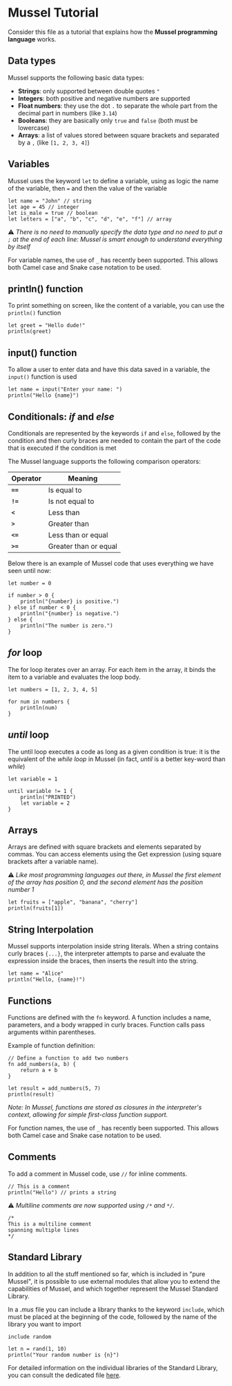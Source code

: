# Mussel Tutorial

Consider this file as a tutorial that explains how the **Mussel programming language** works.

## Data types

Mussel supports the following basic data types:

- **Strings**: only supported between double quotes `"`
- **Integers**: both positive and negative numbers are supported
- **Float numbers**: they use the dot `.` to separate the whole part from the decimal part in numbers (like `3.14`)
- **Booleans**: they are basically only `true` and `false` (both must be lowercase)
- **Arrays**: a list of values stored between square brackets and separated by a `,` (like `[1, 2, 3, 4]`)

## Variables
Mussel uses the keyword `let` to define a variable, using as logic the name of the variable, then `=` and then the value of the variable

```
let name = "John" // string
let age = 45 // integer
let is_male = true // boolean
let letters = ["a", "b", "c", "d", "e", "f"] // array
```

⚠️ *There is no need to manually specify the data type and no need to put a `;` at the end of each line: Mussel is smart enough to understand everything by itself*

For variable names, the use of `_` has recently been supported. This allows both Camel case and Snake case notation to be used.

## println() function
To print something on screen, like the content of a variable, you can use the `println()` function

```
let greet = "Hello dude!"
println(greet)
```

## input() function
To allow a user to enter data and have this data saved in a variable, the `input()` function is used

```
let name = input("Enter your name: ")
println("Hello {name}")
```

## Conditionals: *if* and *else*
Conditionals are represented by the keywords `if` and `else`, followed by the condition and then curly braces are needed to contain the part of the code that is executed if the condition is met

The Mussel language supports the following comparison operators:

| Operator     | Meaning              |
|--------------|----------------------|
| **`==`**     | Is equal to          |
| **`!=`**     | Is not equal to      |
| **`<`**      | Less than            |
| **`>`**      | Greater than         |
| **`<=`**     | Less than or equal   |
| **`>=`**     | Greater than or equal|

Below there is an example of Mussel code that uses everything we have seen until now:

```
let number = 0

if number > 0 {
    println("{number} is positive.")
} else if number < 0 { 
    println("{number} is negative.")
} else { 
    println("The number is zero.")  
}
```

## *for* loop
The for loop iterates over an array. For each item in the array, it binds the item to a variable and evaluates the loop body.

```
let numbers = [1, 2, 3, 4, 5]

for num in numbers {
    println(num)
}
```

## *until* loop
The until loop executes a code as long as a given condition is true: it is the equivalent of the *while loop* in Mussel (in fact, *until* is a better key-word than *while*)

```
let variable = 1

until variable != 1 {
    println("PRINTED")
    let variable = 2
}
```

## Arrays
Arrays are defined with square brackets and elements separated by commas. You can access elements using the Get expression (using square brackets after a variable name).

⚠️ *Like most programming languages out there, in Mussel the first element of the array has position 0, and the second element has the position number 1*

```
let fruits = ["apple", "banana", "cherry"]
println(fruits[1])
```

## String Interpolation
Mussel supports interpolation inside string literals. When a string contains curly braces `{...}`, the interpreter attempts to parse and evaluate the expression inside the braces, then inserts the result into the string.

```
let name = "Alice"
println("Hello, {name}!")
```

## Functions
Functions are defined with the `fn` keyword. A function includes a name, parameters, and a body wrapped in curly braces. Function calls pass arguments within parentheses.

Example of function definition:

```
// Define a function to add two numbers
fn add_numbers(a, b) {
    return a + b
}

let result = add_numbers(5, 7)
println(result)
```

*Note: In Mussel, functions are stored as closures in the interpreter's context, allowing for simple first-class function support.*

For function names, the use of `_` has recently been supported. This allows both Camel case and Snake case notation to be used.

## Comments
To add a comment in Mussel code, use `//` for inline comments.

```
// This is a comment
println("Hello") // prints a string
```

⚠️ *Multiline comments are now supported using `/*` and `*/`.*

```
/*
This is a multiline comment
spanning multiple lines
*/
```

## Standard Library

In addition to all the stuff mentioned so far, which is included in "pure Mussel", it is possible to use external modules that allow you to extend the capabilities of Mussel, and which together represent the Mussel Standard Library.

In a *.mus* file you can include a library thanks to the keyword `include`, which must be placed at the beginning of the code, followed by the name of the library you want to import

```
include random

let n = rand(1, 10)
println("Your random number is {n}")
```

For detailed information on the individual libraries of the Standard Library, you can consult the dedicated file [here](/doc/Standard_Library.md).